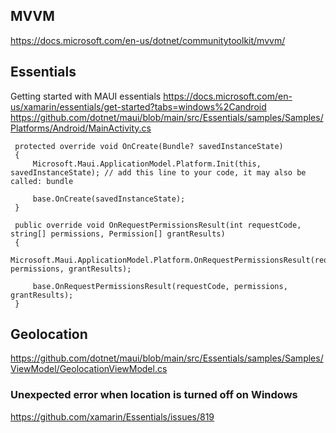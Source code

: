 

## MVVM
https://docs.microsoft.com/en-us/dotnet/communitytoolkit/mvvm/

## Essentials
Getting started with MAUI essentials
https://docs.microsoft.com/en-us/xamarin/essentials/get-started?tabs=windows%2Candroid
https://github.com/dotnet/maui/blob/main/src/Essentials/samples/Samples/Platforms/Android/MainActivity.cs
```
 protected override void OnCreate(Bundle? savedInstanceState)
 {
     Microsoft.Maui.ApplicationModel.Platform.Init(this, savedInstanceState); // add this line to your code, it may also be called: bundle

     base.OnCreate(savedInstanceState);
 }

 public override void OnRequestPermissionsResult(int requestCode, string[] permissions, Permission[] grantResults)
 {
     Microsoft.Maui.ApplicationModel.Platform.OnRequestPermissionsResult(requestCode, permissions, grantResults);

     base.OnRequestPermissionsResult(requestCode, permissions, grantResults);
 }
```

## Geolocation
https://github.com/dotnet/maui/blob/main/src/Essentials/samples/Samples/ViewModel/GeolocationViewModel.cs

### Unexpected error when location is turned off on Windows
https://github.com/xamarin/Essentials/issues/819